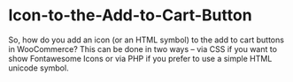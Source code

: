 # Icon-to-the-Add-to-Cart-Button
So, how do you add an icon (or an HTML symbol) to the add to cart buttons in WooCommerce? This can be done in two ways – via CSS if you want to show Fontawesome Icons or via PHP if you prefer to use a simple HTML unicode symbol.

